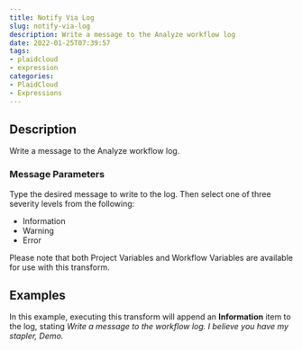 ```yaml
---
title: Notify Via Log
slug: notify-via-log
description: Write a message to the Analyze workflow log
date: 2022-01-25T07:39:57
tags:
- plaidcloud
- expression
categories:
- PlaidCloud
- Expressions
---
```



## Description


Write a message to the Analyze workflow log.



### Message Parameters


Type the desired message to write to the log. Then select one of three severity levels from the following:


* Information
* Warning
* Error

Please note that both Project Variables and Workflow Variables are available for use with this transform.


## Examples


In this example, executing this transform will append an **Information** item to the log, stating *Write a message to the workflow log. I believe you have my stapler, Demo.*

